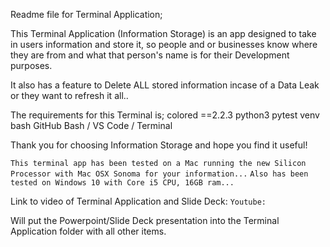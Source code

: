Readme file for Terminal Application;

This Terminal Application (Information Storage) is an app designed to take in users information and store it, so people and or businesses know where they are from and what that person's name is for their Development purposes.

It also has a feature to Delete ALL stored information incase of a Data Leak or they want to refresh it all..

The requirements for this Terminal is;
colored ==2.2.3
python3
pytest
venv
bash
GitHub
Bash / VS Code / Terminal

<!-- PLEASE NOTE: Computer Specs required:
Atleast a computer with a Core i3 and above, with 8GB or more Ram.
Mac computer with Silicon Chip or a Core i5 and above and 8GB or more Ram.

Compatible with Mac OS High Sierra or higher and Windows 10 or Later -->

Thank you for choosing Information Storage and hope you find it useful!

`This terminal app has been tested on a Mac running the new Silicon Processor with Mac OSX Sonoma for your information...`
`Also has been tested on Windows 10 with Core i5 CPU, 16GB ram...`

Link to video of Terminal Application and Slide Deck:
`Youtube: `

Will put the Powerpoint/Slide Deck presentation into the Terminal Application folder with all other items.
